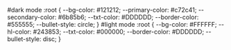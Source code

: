 #dark mode
:root {
    --bg-color: #121212;
    --primary-color: #c72c41;
    --secondary-color: #6b85b6;
    --txt-color: #DDDDDD;
    --border-color: #555555;
    --bullet-style: circle;
}
#light mode
:root {
    --bg-color:  #FFFFFF;
    --hl-color:  #243853;
    --txt-color: #000000;
    --border-color: #DDDDDD;
    --bullet-style: disc;
}

